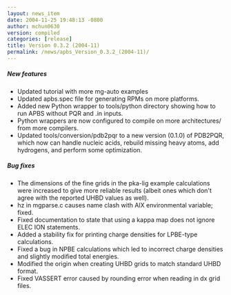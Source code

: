 ```yaml
---
layout: news_item
date: 2004-11-25 19:48:13 -0800
author: mchun0630
version: compiled
categories: [release]
title: Version 0.3.2 (2004-11)
permalink: /news/apbs_Version_0.3.2_(2004-11)/
---
```




<h5>New features</h5>

<ul>
    <li>Updated tutorial with more mg-auto examples</li>
    <li>Updated apbs.spec file for generating RPMs on more platforms.</li>
    <li>Added new Python wrapper to tools/python directory showing how to run APBS without PQR and .in inputs.</li>
    <li>Python wrappers are now configured to compile on more architectures/ from more compilers.</li>
    <li>Updated tools/conversion/pdb2pqr to a new version (0.1.0) of PDB2PQR, which now can handle nucleic acids, rebuild missing heavy atoms, add hydrogens, and perform some optimization.</li>
</ul>

<h5>Bug fixes</h5>
<ul>
    <li>The dimensions of the fine grids in the pka-lig example calculations were increased to give more reliable results (albeit ones which don't agree with the reported UHBD values as well).</li>
    <li>hz in mgparse.c causes name clash with AIX environmental variable; fixed.</li>
    <li>Fixed documentation to state that using a kappa map does not ignore ELEC ION statements.</li>
    <li>Added a stability fix for printing charge densities for LPBE-type calculations.</li>
    <li>Fixed a bug in NPBE calculations which led to incorrect charge densities and slightly modified total energies.</li>
    <li>Modified the origin when creating UHBD grids to match standard UHBD format.</li>
    <li>Fixed VASSERT error caused by rounding error when reading in dx grid files.</li>
</ul>
